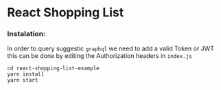 # React Shopping List

### Instalation:

In order to query suggestic `graphql` we need to add a valid Token or JWT this can be done by editing the Authorization headers in `index.js`

```
cd react-shopping-list-example
yarn install
yarn start
```